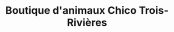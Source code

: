 ---
title: "Boutique d'animaux Chico Trois-Rivières"
url: /trois-rivieres/boutique-danimaux-chico-trois-rivieres/
shop: Tiere
---